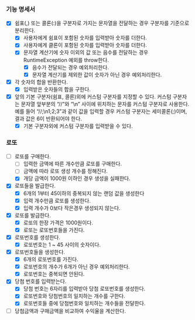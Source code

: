 ### 기능 명세서
- [X] 쉼표(,) 또는 콜론(:)을 구분자로 가지는 문자열을 전달하는 경우 구분자를 기준으로 분리한다. 
    - [X] 사용자에게 쉼표이 포함된 숫자를 입력받아 숫자를 더한다.
    - [X] 사용자에게 클론이 포함된 숫자를 입력받아 숫자를 더한다.
    - [X] 문자열 계산기에 숫자 이외의 값 또는 음수를 전달하는 경우 RuntimeException 예외를 throw한다.
        - [X] 음수가 전달되는 경우 예외처리한다.
        - [X] 문자열 계산기를 제외한 값이 숫자가 아닌 경우 예외처리한다. 
- [X] 각 숫자의 합을 반환한다.
    - [X] 입력받은 숫자들의 합을 구한다.
- [X] 앞의 기본 구분자(쉼표, 콜론)외에 커스텀 구분자를 지정할 수 있다. 
        커스텀 구분자는 문자열 앞부분의 “//”와 “\n” 사이에 위치하는 문자를 커스텀 구분자로 사용한다. 
        예를 들어 “//;\n1;2;3”과 같이 값을 입력할 경우 커스텀 구분자는 세미콜론(;)이며, 결과 값은 6이 반환되어야 한다.
    - [X] 기본 구분자외에 커스텀 구분자를 입력받을 수 있다.

### 로또
- [ ] 로또를 구매한다.
    - [ ] 입력한 금액에 따른 개수만큼 로또를 구매한다.
    - [ ] 금액에 따라 로또 생성 개수를 정해진다.
    - [X] 개당 금액이 1000원 이하인 경우 생성을 실패한다.
- [X] 로또들을 발급한다.
    - [X] 6개의 1부터 45이하의 중복되지 않는 랜덤 값을 생성한다
    - [X] 입력 개수만큼 로또를 생성한다.
    - [X] 입력 개수가 0보다 작은경우 생성되지 않는다.
- [X] 로또를 발급한다.
    - [X] 로또의 한장 가격은 1000원이다.
    - [X] 로또는 로또번호들을 가진다.
- [X] 로또번호를 생성한다. 
    - [X] 로또번호는 1 ~ 45 사이의 숫자이다.
- [X] 로또번호들을 생성한다.
    - [X] 6개의 로또번호를 가진다.
    - [X] 로또번호의 개수가 6개가 아닌 경우 예외처리한다. 
    - [X] 로또번호는 중복되면 안된다.
- [X] 당첨 번호를 입력받는다.
    - [X] 당첨 번호는 6자리를 입력받아 당첨 로또번호를 생성한다.
    - [X] 로또번호와 당첨번호의 일치하는 개수를 구한다.
    - [X] 로또번호들 중에 당첨번호와 일치하는 개수들을 전달한다.
- [ ] 당첨금액과 구매금액을 비교하여 수익율을 계산한다.

